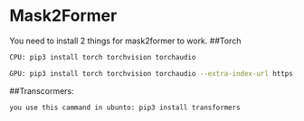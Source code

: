 # Mask2Former

You need to install 2 things for mask2former to work.
##Torch
```bash
CPU: pip3 install torch torchvision torchaudio
```
```bash
GPU: pip3 install torch torchvision torchaudio --extra-index-url https://download.pytorch.org/whl/cu118
```
##Transcormers:
```bash
you use this cammand in ubunto: pip3 install transformers
```
